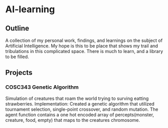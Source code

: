 # AI-learning
## Outline
A collection of my personal work, findings, and learnings on the subject of Artificial Intelligence. My hope is this to be place that shows my trail and tribulations in this complicated space. There is much to learn, and a library to be filled.


## Projects
### COSC343 Genetic Algorithm

Simulation of creatures that roam the world trying to surving eatting strawberries.
Implementation:
Created a genetic algorithm that utilized tournament selection, single-point crossover, and random mutation.
The agent function contains a one hot encoded array of percepts(monster, creature, food, empty) that maps to the creatures chromosome.
